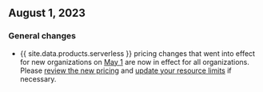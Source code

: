 ## August 1, 2023

<h3> General changes </h3>

- {{ site.data.products.serverless }} pricing changes that went into effect for new organizations on [May 1](#may-1-2023) are now in effect for all organizations. Please [review the new pricing](../cockroachcloud/plan-your-cluster-serverless.html#pricing) and [update your resource limits](../cockroachcloud/serverless-cluster-management.html#edit-your-resource-limits) if necessary.